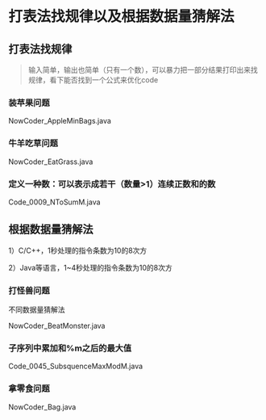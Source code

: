 # 打表法找规律以及根据数据量猜解法

## 打表法找规律

> 输入简单，输出也简单（只有一个数），可以暴力把一部分结果打印出来找规律，看下能否找到一个公式来优化code

### 装苹果问题

NowCoder_AppleMinBags.java

### 牛羊吃草问题

NowCoder_EatGrass.java

### 定义一种数：可以表示成若干（数量>1）连续正数和的数

Code_0009_NToSumM.java

## 根据数据量猜解法

1）C/C++，1秒处理的指令条数为10的8次方

2）Java等语言，1~4秒处理的指令条数为10的8次方

### 打怪兽问题

不同数据量猜解法

NowCoder_BeatMonster.java

### 子序列中累加和%m之后的最大值

Code_0045_SubsquenceMaxModM.java

### 拿零食问题

NowCoder_Bag.java